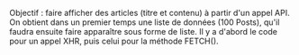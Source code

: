 Objectif : faire afficher des articles (titre et contenu) à partir d'un appel API.
On obtient dans un premier temps une liste de données (100 Posts), qu'il faudra ensuite faire apparaître sous forme de liste.
Il y a d'abord le code pour un appel XHR, puis celui pour la méthode FETCH().
